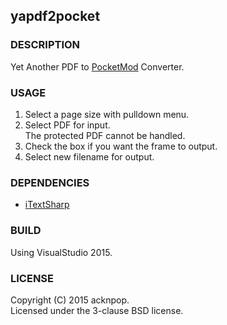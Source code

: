 ## yapdf2pocket

### DESCRIPTION

Yet Another PDF to [PocketMod](http://www.pocketmod.com/) Converter.

### USAGE

1. Select a page size with pulldown menu.
1. Select PDF for input.  
The protected PDF cannot be handled. 
1. Check the box if you want the frame to output.
1. Select new filename for output.

### DEPENDENCIES

* [iTextSharp](http://sourceforge.net/projects/itextsharp/)

### BUILD

Using VisualStudio 2015.

### LICENSE

Copyright (C) 2015 acknpop.  
Licensed under the 3-clause BSD license.